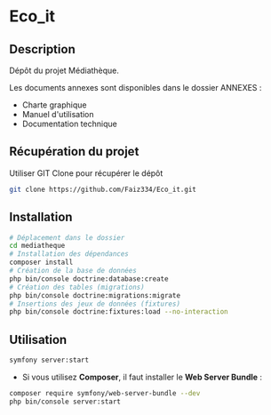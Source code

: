 # Eco_it



## Description
Dépôt du projet Médiathèque.

Les documents annexes sont disponibles dans le dossier ANNEXES :
- Charte graphique
- Manuel d'utilisation
- Documentation technique

## Récupération du projet

Utiliser GIT Clone pour récupérer le dépôt

```bash
git clone https://github.com/Faiz334/Eco_it.git
```

## Installation

```bash
# Déplacement dans le dossier
cd mediatheque
# Installation des dépendances
composer install
# Création de la base de données
php bin/console doctrine:database:create
# Création des tables (migrations)
php bin/console doctrine:migrations:migrate
# Insertions des jeux de données (fixtures)
php bin/console doctrine:fixtures:load --no-interaction
```


## Utilisation

```bash
symfony server:start
```
- Si vous utilisez **Composer**, il faut installer le **Web Server Bundle** :
```bash
composer require symfony/web-server-bundle --dev
php bin/console server:start
```
